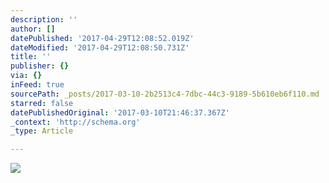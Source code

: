 ```yaml
---
description: ''
author: []
datePublished: '2017-04-29T12:08:52.019Z'
dateModified: '2017-04-29T12:08:50.731Z'
title: ''
publisher: {}
via: {}
inFeed: true
sourcePath: _posts/2017-03-10-2b2513c4-7dbc-44c3-9189-5b610eb6f110.md
starred: false
datePublishedOriginal: '2017-03-10T21:46:37.367Z'
_context: 'http://schema.org'
_type: Article

---
```

![](https://the-grid-user-content.s3-us-west-2.amazonaws.com/b005619b-558e-47e0-a93e-0f1037d222f9.jpg)